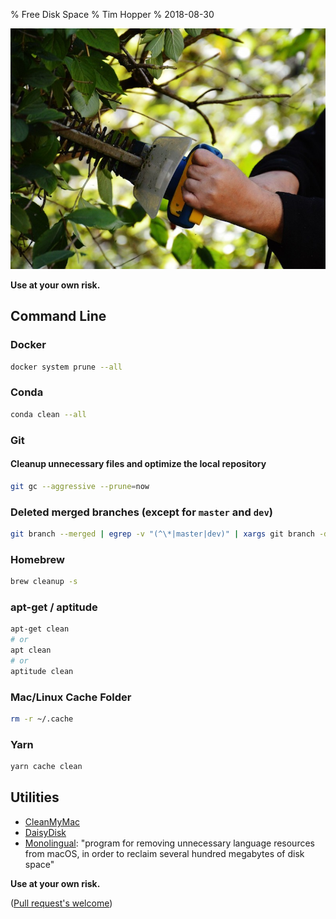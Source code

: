 % Free Disk Space
% Tim Hopper
% 2018-08-30

![](prune.jpg)

__Use at your own risk.__

## Command Line

### Docker

```bash
docker system prune --all
```

### Conda

```bash
conda clean --all
```

### Git

#### Cleanup unnecessary files and optimize the local repository

```bash
git gc --aggressive --prune=now
```

### Deleted merged branches (except for `master` and `dev`)

```bash
git branch --merged | egrep -v "(^\*|master|dev)" | xargs git branch -d
```

### Homebrew

```bash
brew cleanup -s
```

### apt-get / aptitude

```bash
apt-get clean
# or
apt clean
# or
aptitude clean
```

### Mac/Linux Cache Folder

```bash
rm -r ~/.cache
```

### Yarn

```bash
yarn cache clean
```

## Utilities

* [CleanMyMac](https://macpaw.com/cleanmymac)
* [DaisyDisk](https://daisydiskapp.com)
* [Monolingual](https://ingmarstein.github.io/Monolingual/): "program for removing unnecessary language resources from macOS, in order to reclaim several hundred megabytes of disk space"

__Use at your own risk.__

([Pull request's welcome](https://github.com/tdhopper/freespace.tdhopper.com))
